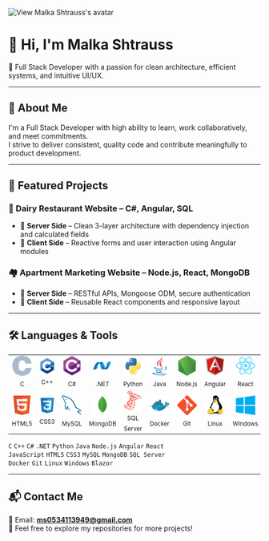 ![View Malka Shtrauss's avatar](https://avatars.githubusercontent.com/u/YOUR-ID?v=4)
# 👋 Hi, I'm Malka Shtrauss

🎯 Full Stack Developer with a passion for clean architecture, efficient systems, and intuitive UI/UX.

---

## 🌟 About Me

I'm a Full Stack Developer with high ability to learn, work collaboratively, and meet commitments.  
I strive to deliver consistent, quality code and contribute meaningfully to product development.

---

## 📁 Featured Projects

### 🧀 Dairy Restaurant Website – C#, Angular, SQL
- 🔗 **Server Side** – Clean 3-layer architecture with dependency injection and calculated fields  
- 🔗 **Client Side** – Reactive forms and user interaction using Angular modules

### 🏘 Apartment Marketing Website – Node.js, React, MongoDB
- 🔗 **Server Side** – RESTful APIs, Mongoose ODM, secure authentication  
- 🔗 **Client Side** – Reusable React components and responsive layout

---

## 🛠️ Languages & Tools

<p align="center">
  <table>
    <tr>
      <td align="center"><img src="https://raw.githubusercontent.com/devicons/devicon/master/icons/c/c-original.svg" width="40"/><br/><sub>C</sub></td>
      <td align="center"><img src="https://raw.githubusercontent.com/devicons/devicon/master/icons/cplusplus/cplusplus-original.svg" width="40"/><br/><sub>C++</sub></td>
      <td align="center"><img src="https://raw.githubusercontent.com/devicons/devicon/master/icons/csharp/csharp-original.svg" width="40"/><br/><sub>C#</sub></td>
      <td align="center"><img src="https://raw.githubusercontent.com/devicons/devicon/master/icons/dot-net/dot-net-original.svg" width="40"/><br/><sub>.NET</sub></td>
      <td align="center"><img src="https://raw.githubusercontent.com/devicons/devicon/master/icons/python/python-original.svg" width="40"/><br/><sub>Python</sub></td>
      <td align="center"><img src="https://raw.githubusercontent.com/devicons/devicon/master/icons/java/java-original.svg" width="40"/><br/><sub>Java</sub></td>
      <td align="center"><img src="https://raw.githubusercontent.com/devicons/devicon/master/icons/nodejs/nodejs-original.svg" width="40"/><br/><sub>Node.js</sub></td>
      <td align="center"><img src="https://raw.githubusercontent.com/devicons/devicon/master/icons/angularjs/angularjs-original.svg" width="40"/><br/><sub>Angular</sub></td>
      <td align="center"><img src="https://raw.githubusercontent.com/devicons/devicon/master/icons/react/react-original.svg" width="40"/><br/><sub>React</sub></td>
      <td align="center"><img src="https://raw.githubusercontent.com/devicons/devicon/master/icons/javascript/javascript-original.svg" width="40"/><br/><sub>JavaScript</sub></td>
    </tr>
    <tr>
      <td align="center"><img src="https://raw.githubusercontent.com/devicons/devicon/master/icons/html5/html5-original.svg" width="40"/><br/><sub>HTML5</sub></td>
      <td align="center"><img src="https://raw.githubusercontent.com/devicons/devicon/master/icons/css3/css3-original.svg" width="40"/><br/><sub>CSS3</sub></td>
      <td align="center"><img src="https://raw.githubusercontent.com/devicons/devicon/master/icons/mysql/mysql-original.svg" width="40"/><br/><sub>MySQL</sub></td>
      <td align="center"><img src="https://raw.githubusercontent.com/devicons/devicon/master/icons/mongodb/mongodb-original.svg" width="40"/><br/><sub>MongoDB</sub></td>
      <td align="center"><img src="https://raw.githubusercontent.com/devicons/devicon/master/icons/microsoftsqlserver/microsoftsqlserver-plain.svg" width="40"/><br/><sub>SQL Server</sub></td>
      <td align="center"><img src="https://raw.githubusercontent.com/devicons/devicon/master/icons/docker/docker-original.svg" width="40"/><br/><sub>Docker</sub></td>
      <td align="center"><img src="https://raw.githubusercontent.com/devicons/devicon/master/icons/git/git-original.svg" width="40"/><br/><sub>Git</sub></td>
      <td align="center"><img src="https://raw.githubusercontent.com/devicons/devicon/master/icons/linux/linux-original.svg" width="40"/><br/><sub>Linux</sub></td>
      <td align="center"><img src="https://raw.githubusercontent.com/devicons/devicon/master/icons/windows8/windows8-original.svg" width="40"/><br/><sub>Windows</sub></td>
      <td align="center"><img src="https://raw.githubusercontent.com/devicons/devicon/master/icons/blazor/blazor-original.svg" width="40"/><br/><sub>Blazor</sub></td>
    </tr>
  </table>
</p>


`C` `C++` `C#` `.NET` `Python` `Java` `Node.js` `Angular` `React`  
`JavaScript` `HTML5` `CSS3` `MySQL` `MongoDB` `SQL Server`  
`Docker` `Git` `Linux` `Windows` `Blazor`

---

## 📬 Contact Me

📧 Email: **ms0534113949@gmail.com**  
📁 Feel free to explore my repositories for more projects!
